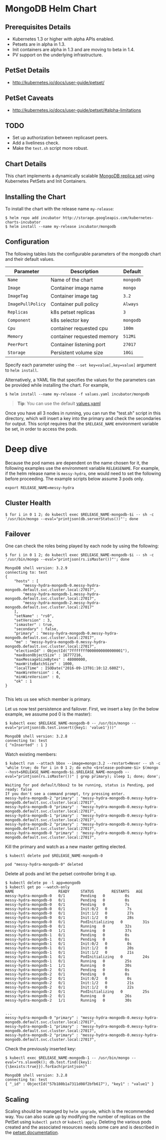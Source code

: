 # MongoDB Helm Chart

## Prerequisites Details
* Kubernetes 1.3 or higher with alpha APIs enabled.
* Petsets are in alpha in 1.3.
* Init containers are alpha in 1.3 and are moving to beta in 1.4.
* PV support on the underlying infrastructure.

## PetSet Details
* http://kubernetes.io/docs/user-guide/petset/

## PetSet Caveats
* http://kubernetes.io/docs/user-guide/petset/#alpha-limitations

## TODO
* Set up authorization between replicaset peers.
* Add a liveliness check.
* Make the `test.sh` script more robust.

## Chart Details

This chart implements a dynamically scalable [MongoDB replica set](https://docs.mongodb.com/manual/tutorial/deploy-replica-set/) 
using Kubernetes PetSets and Init Containers.

## Installing the Chart

To install the chart with the release name `my-release`:

```console
$ helm repo add incubator http://storage.googleapis.com/kubernetes-charts-incubator
$ helm install --name my-release incubator/mongodb
```

## Configuration

The following tables lists the configurable parameters of the mongodb chart and their default values.

| Parameter               | Description                        | Default                                                    |
| ----------------------- | ---------------------------------- | ---------------------------------------------------------- |
| `Name`                  | Name of the chart                  | `mongodb`                                                  |
| `Image`                 | Container image name               | `mongo`                                                    |
| `ImageTag`              | Container image tag                | `3.2`                                                      |
| `ImagePullPolicy`       | Container pull policy              | `Always`                                                   |
| `Replicas`              | k8s petset replicas                | `3`                                                        |
| `Component`             | k8s selector key                   | `mongodb`                                                  |
| `Cpu`                   | container requested cpu            | `100m`                                                     |
| `Memory`                | container requested memory         | `512Mi`                                                    |
| `PeerPort`              | Container listening port           | `27017`                                                    |
| `Storage`               | Persistent volume size             | `10Gi`                                                     |

Specify each parameter using the `--set key=value[,key=value]` argument to `helm install`.

Alternatively, a YAML file that specifies the values for the parameters can be provided while installing the chart. For example,

```console
$ helm install --name my-release -f values.yaml incubator/mongodb
```

> **Tip**: You can use the default [values.yaml](values.yaml)

Once you have all 3 nodes in running, you can run the "test.sh" script in this directory, which will insert a key into the primary and check the secondaries for output. This script requires that the `$RELEASE_NAME` environment variable be set, in order to access the pods.

# Deep dive

Because the pod names are dependent on the name chosen for it, the following examples use the 
environment variable `RELEASENAME`. For example, if the helm release name is `messy-hydra`, one would need to set the following before proceeding. The example scripts below assume 3 pods only.

```console
export RELEASE_NAME=messy-hydra
```

## Cluster Health

```console
$ for i in 0 1 2; do kubectl exec $RELEASE_NAME-mongodb-$i -- sh -c '/usr/bin/mongo --eval="printjson(db.serverStatus())"'; done
```

## Failover

One can check the roles being played by each node by using the following:
```console
$ for i in 0 1 2; do kubectl exec $RELEASE_NAME-mongodb-$i -- sh -c '/usr/bin/mongo --eval="printjson(rs.isMaster())"'; done

MongoDB shell version: 3.2.9
connecting to: test
{
	"hosts" : [
		"messy-hydra-mongodb-0.messy-hydra-mongodb.default.svc.cluster.local:27017",
		"messy-hydra-mongodb-1.messy-hydra-mongodb.default.svc.cluster.local:27017",
		"messy-hydra-mongodb-2.messy-hydra-mongodb.default.svc.cluster.local:27017"
	],
	"setName" : "rs0",
	"setVersion" : 3,
	"ismaster" : true,
	"secondary" : false,
	"primary" : "messy-hydra-mongodb-0.messy-hydra-mongodb.default.svc.cluster.local:27017",
	"me" : "messy-hydra-mongodb-0.messy-hydra-mongodb.default.svc.cluster.local:27017",
	"electionId" : ObjectId("7fffffff0000000000000001"),
	"maxBsonObjectSize" : 16777216,
	"maxMessageSizeBytes" : 48000000,
	"maxWriteBatchSize" : 1000,
	"localTime" : ISODate("2016-09-13T01:10:12.680Z"),
	"maxWireVersion" : 4,
	"minWireVersion" : 0,
	"ok" : 1
}


```
This lets us see which member is primary.

Let us now test persistence and failover. First, we insert a key (in the below example, we assume pod 0 is the master):
```console
$ kubectl exec $RELEASE_NAME-mongodb-0 -- /usr/bin/mongo --eval="printjson(db.test.insert({key1: 'value1'}))"

MongoDB shell version: 3.2.8
connecting to: test
{ "nInserted" : 1 }
```

Watch existing members:
```console
$ kubectl run --attach bbox --image=mongo:3.2 --restart=Never -- sh -c 'while true; do for i in 0 1 2; do echo <$release-podname-$i> $(mongo --host=$RELEASE_NAME-mongodb-$i.$RELEASE_NAME-mongodb --eval="printjson(rs.isMaster())" | grep primary); sleep 1; done; done';

Waiting for pod default/bbox2 to be running, status is Pending, pod ready: false
If you don't see a command prompt, try pressing enter.
messy-hydra-mongodb-2 "primary" : "messy-hydra-mongodb-0.messy-hydra-mongodb.default.svc.cluster.local:27017",
messy-hydra-mongodb-0 "primary" : "messy-hydra-mongodb-0.messy-hydra-mongodb.default.svc.cluster.local:27017",
messy-hydra-mongodb-1 "primary" : "messy-hydra-mongodb-0.messy-hydra-mongodb.default.svc.cluster.local:27017",
messy-hydra-mongodb-2 "primary" : "messy-hydra-mongodb-0.messy-hydra-mongodb.default.svc.cluster.local:27017",
messy-hydra-mongodb-0 "primary" : "messy-hydra-mongodb-0.messy-hydra-mongodb.default.svc.cluster.local:27017",

```

Kill the primary and watch as a new master getting elected.
```console
$ kubectl delete pod $RELEASE_NAME-mongodb-0

pod "messy-hydra-mongodb-0" deleted
```

Delete all pods and let the petset controller bring it up.
```console
$ kubectl delete po -l app=mongodb
$ kubectl get po --watch-only
NAME                    READY     STATUS        RESTARTS   AGE
messy-hydra-mongodb-0   0/1       Pending   0         0s
messy-hydra-mongodb-0   0/1       Pending   0         0s
messy-hydra-mongodb-0   0/1       Pending   0         7s
messy-hydra-mongodb-0   0/1       Init:0/2   0         7s
messy-hydra-mongodb-0   0/1       Init:1/2   0         27s
messy-hydra-mongodb-0   0/1       Init:1/2   0         28s
messy-hydra-mongodb-0   0/1       PodInitializing   0         31s
messy-hydra-mongodb-0   0/1       Running   0         32s
messy-hydra-mongodb-0   1/1       Running   0         37s
messy-hydra-mongodb-1   0/1       Pending   0         0s
messy-hydra-mongodb-1   0/1       Pending   0         0s
messy-hydra-mongodb-1   0/1       Init:0/2   0         0s
messy-hydra-mongodb-1   0/1       Init:1/2   0         20s
messy-hydra-mongodb-1   0/1       Init:1/2   0         21s
messy-hydra-mongodb-1   0/1       PodInitializing   0         24s
messy-hydra-mongodb-1   0/1       Running   0         25s
messy-hydra-mongodb-1   1/1       Running   0         30s
messy-hydra-mongodb-2   0/1       Pending   0         0s
messy-hydra-mongodb-2   0/1       Pending   0         0s
messy-hydra-mongodb-2   0/1       Init:0/2   0         0s
messy-hydra-mongodb-2   0/1       Init:1/2   0         21s
messy-hydra-mongodb-2   0/1       Init:1/2   0         22s
messy-hydra-mongodb-2   0/1       PodInitializing   0         25s
messy-hydra-mongodb-2   0/1       Running   0         26s
messy-hydra-mongodb-2   1/1       Running   0         30s


...
messy-hydra-mongodb-0 "primary" : "messy-hydra-mongodb-0.messy-hydra-mongodb.default.svc.cluster.local:27017",
messy-hydra-mongodb-1 "primary" : "messy-hydra-mongodb-0.messy-hydra-mongodb.default.svc.cluster.local:27017",
messy-hydra-mongodb-2 "primary" : "messy-hydra-mongodb-0.messy-hydra-mongodb.default.svc.cluster.local:27017",
```

Check the previously inserted key:
```console
$ kubectl exec $RELEASE_NAME-mongodb-1 -- /usr/bin/mongo --eval="rs.slaveOk(); db.test.find({key1:{\$exists:true}}).forEach(printjson)"

MongoDB shell version: 3.2.8
connecting to: test
{ "_id" : ObjectId("57b180b1a7311d08f2bfb617"), "key1" : "value1" }
```

## Scaling

Scaling should be managed by `helm upgrade`, which is the recommended way. 
You can also scale up by modifying the number of replicas on the PetSet using `kubectl patch` or `kubectl apply`. Deleting the various pods created and the associated resources needs some care and is described in the [petset documentation](http://kubernetes.io/docs/user-guide/petset/#deleting-a-pet-set).
